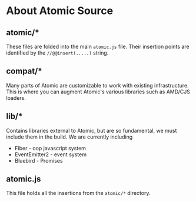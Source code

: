 # About Atomic Source

## atomic/*
These files are folded into the main `atomic.js` file. Their insertion points are identified by the `//@@insert(.....)` string.

## compat/*
Many parts of Atomic are customizable to work with existing infrastructure. This is where you can augment Atomic's various libraries such as AMD/CJS loaders.

## lib/*
Contains libraries external to Atomic, but are so fundamental, we must include them in the build. We are currently including
* Fiber - oop javascript system
* EventEmitter2 - event system
* Bluebird - Promises

## atomic.js
This file holds all the insertions from the `atomic/*` directory.
